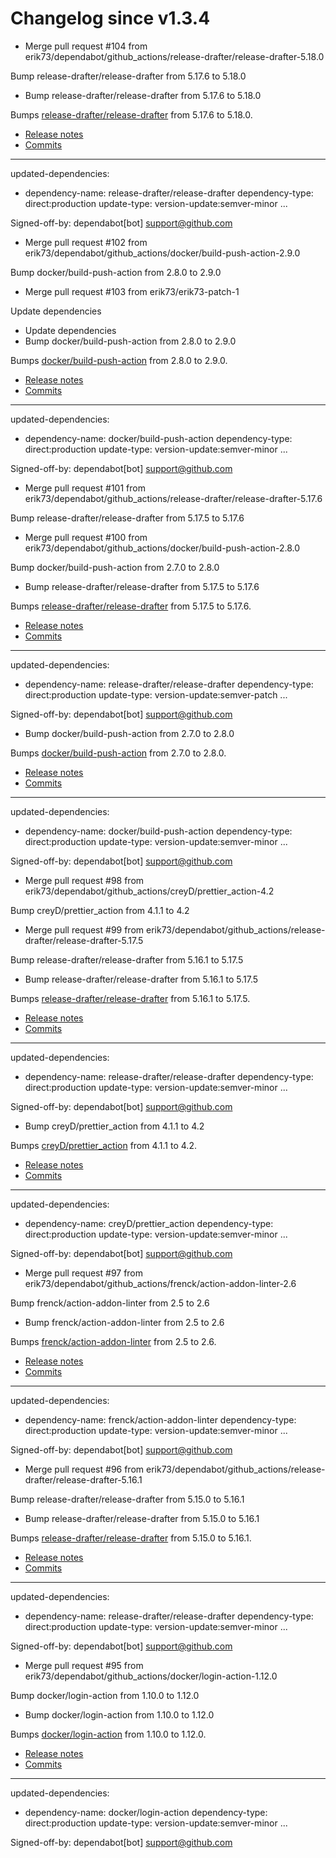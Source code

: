 # Changelog since v1.3.4
- Merge pull request #104 from erik73/dependabot/github_actions/release-drafter/release-drafter-5.18.0

Bump release-drafter/release-drafter from 5.17.6 to 5.18.0 
- Bump release-drafter/release-drafter from 5.17.6 to 5.18.0

Bumps [release-drafter/release-drafter](https://github.com/release-drafter/release-drafter) from 5.17.6 to 5.18.0.
- [Release notes](https://github.com/release-drafter/release-drafter/releases)
- [Commits](https://github.com/release-drafter/release-drafter/compare/v5.17.6...v5.18.0)

---
updated-dependencies:
- dependency-name: release-drafter/release-drafter
  dependency-type: direct:production
  update-type: version-update:semver-minor
...

Signed-off-by: dependabot[bot] <support@github.com> 
- Merge pull request #102 from erik73/dependabot/github_actions/docker/build-push-action-2.9.0

Bump docker/build-push-action from 2.8.0 to 2.9.0 
- Merge pull request #103 from erik73/erik73-patch-1

Update dependencies 
- Update dependencies 
- Bump docker/build-push-action from 2.8.0 to 2.9.0

Bumps [docker/build-push-action](https://github.com/docker/build-push-action) from 2.8.0 to 2.9.0.
- [Release notes](https://github.com/docker/build-push-action/releases)
- [Commits](https://github.com/docker/build-push-action/compare/v2.8.0...v2.9.0)

---
updated-dependencies:
- dependency-name: docker/build-push-action
  dependency-type: direct:production
  update-type: version-update:semver-minor
...

Signed-off-by: dependabot[bot] <support@github.com> 
- Merge pull request #101 from erik73/dependabot/github_actions/release-drafter/release-drafter-5.17.6

Bump release-drafter/release-drafter from 5.17.5 to 5.17.6 
- Merge pull request #100 from erik73/dependabot/github_actions/docker/build-push-action-2.8.0

Bump docker/build-push-action from 2.7.0 to 2.8.0 
- Bump release-drafter/release-drafter from 5.17.5 to 5.17.6

Bumps [release-drafter/release-drafter](https://github.com/release-drafter/release-drafter) from 5.17.5 to 5.17.6.
- [Release notes](https://github.com/release-drafter/release-drafter/releases)
- [Commits](https://github.com/release-drafter/release-drafter/compare/v5.17.5...v5.17.6)

---
updated-dependencies:
- dependency-name: release-drafter/release-drafter
  dependency-type: direct:production
  update-type: version-update:semver-patch
...

Signed-off-by: dependabot[bot] <support@github.com> 
- Bump docker/build-push-action from 2.7.0 to 2.8.0

Bumps [docker/build-push-action](https://github.com/docker/build-push-action) from 2.7.0 to 2.8.0.
- [Release notes](https://github.com/docker/build-push-action/releases)
- [Commits](https://github.com/docker/build-push-action/compare/v2.7.0...v2.8.0)

---
updated-dependencies:
- dependency-name: docker/build-push-action
  dependency-type: direct:production
  update-type: version-update:semver-minor
...

Signed-off-by: dependabot[bot] <support@github.com> 
- Merge pull request #98 from erik73/dependabot/github_actions/creyD/prettier_action-4.2

Bump creyD/prettier_action from 4.1.1 to 4.2 
- Merge pull request #99 from erik73/dependabot/github_actions/release-drafter/release-drafter-5.17.5

Bump release-drafter/release-drafter from 5.16.1 to 5.17.5 
- Bump release-drafter/release-drafter from 5.16.1 to 5.17.5

Bumps [release-drafter/release-drafter](https://github.com/release-drafter/release-drafter) from 5.16.1 to 5.17.5.
- [Release notes](https://github.com/release-drafter/release-drafter/releases)
- [Commits](https://github.com/release-drafter/release-drafter/compare/v5.16.1...v5.17.5)

---
updated-dependencies:
- dependency-name: release-drafter/release-drafter
  dependency-type: direct:production
  update-type: version-update:semver-minor
...

Signed-off-by: dependabot[bot] <support@github.com> 
- Bump creyD/prettier_action from 4.1.1 to 4.2

Bumps [creyD/prettier_action](https://github.com/creyD/prettier_action) from 4.1.1 to 4.2.
- [Release notes](https://github.com/creyD/prettier_action/releases)
- [Commits](https://github.com/creyD/prettier_action/compare/v4.1.1...v4.2)

---
updated-dependencies:
- dependency-name: creyD/prettier_action
  dependency-type: direct:production
  update-type: version-update:semver-minor
...

Signed-off-by: dependabot[bot] <support@github.com> 
- Merge pull request #97 from erik73/dependabot/github_actions/frenck/action-addon-linter-2.6

Bump frenck/action-addon-linter from 2.5 to 2.6 
- Bump frenck/action-addon-linter from 2.5 to 2.6

Bumps [frenck/action-addon-linter](https://github.com/frenck/action-addon-linter) from 2.5 to 2.6.
- [Release notes](https://github.com/frenck/action-addon-linter/releases)
- [Commits](https://github.com/frenck/action-addon-linter/compare/v2.5...v2.6)

---
updated-dependencies:
- dependency-name: frenck/action-addon-linter
  dependency-type: direct:production
  update-type: version-update:semver-minor
...

Signed-off-by: dependabot[bot] <support@github.com> 
- Merge pull request #96 from erik73/dependabot/github_actions/release-drafter/release-drafter-5.16.1

Bump release-drafter/release-drafter from 5.15.0 to 5.16.1 
- Bump release-drafter/release-drafter from 5.15.0 to 5.16.1

Bumps [release-drafter/release-drafter](https://github.com/release-drafter/release-drafter) from 5.15.0 to 5.16.1.
- [Release notes](https://github.com/release-drafter/release-drafter/releases)
- [Commits](https://github.com/release-drafter/release-drafter/compare/v5.15.0...v5.16.1)

---
updated-dependencies:
- dependency-name: release-drafter/release-drafter
  dependency-type: direct:production
  update-type: version-update:semver-minor
...

Signed-off-by: dependabot[bot] <support@github.com> 
- Merge pull request #95 from erik73/dependabot/github_actions/docker/login-action-1.12.0

Bump docker/login-action from 1.10.0 to 1.12.0 
- Bump docker/login-action from 1.10.0 to 1.12.0

Bumps [docker/login-action](https://github.com/docker/login-action) from 1.10.0 to 1.12.0.
- [Release notes](https://github.com/docker/login-action/releases)
- [Commits](https://github.com/docker/login-action/compare/v1.10.0...v1.12.0)

---
updated-dependencies:
- dependency-name: docker/login-action
  dependency-type: direct:production
  update-type: version-update:semver-minor
...

Signed-off-by: dependabot[bot] <support@github.com> 
